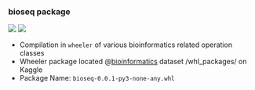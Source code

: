 
### bioseq package 
![](https://camo.githubusercontent.com/d38e6cc39779250a2835bf8ed3a72d10dbe3b05fa6527baa3f6f1e8e8bd056bf/68747470733a2f2f696d672e736869656c64732e696f2f62616467652f436f64652d507974686f6e2d696e666f726d6174696f6e616c3f7374796c653d666c6174266c6f676f3d707974686f6e266c6f676f436f6c6f723d776869746526636f6c6f723d326262633861) ![](https://badgen.net/badge/status/WIP/orange) 

- Compilation in <code>wheeler</code> of various bioinformatics related operation classes
- Wheeler package located @[bioinformatics](https://www.kaggle.com/shtrausslearning/bioinformatics) dataset /whl_packages/ on Kaggle
- Package Name: <code>bioseq-0.0.1-py3-none-any.whl</code>
